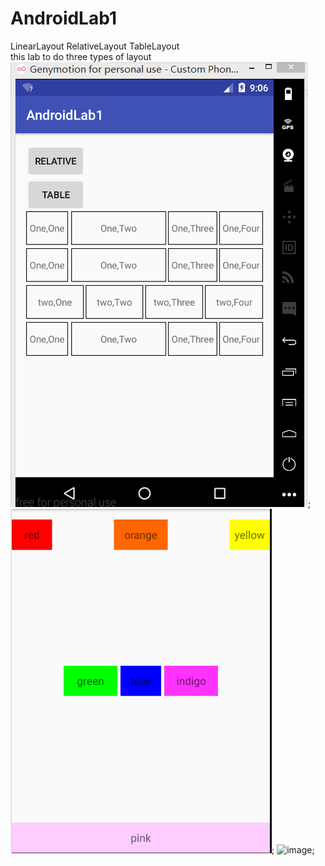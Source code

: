 # AndroidLab1
LinearLayout RelativeLayout TableLayout</br>
this lab to do three types of layout</br>
![image](https://github.com/xx12138/AndroidLab1/blob/master/app/src/main/res/image/1.png);
![image](https://github.com/xx12138/AndroidLab1/blob/master/app/src/main/res/image/2.png);
![image](https://github.com/xx12138/AndroidLab1/tree/master/app/src/main/res/image/3.png);
